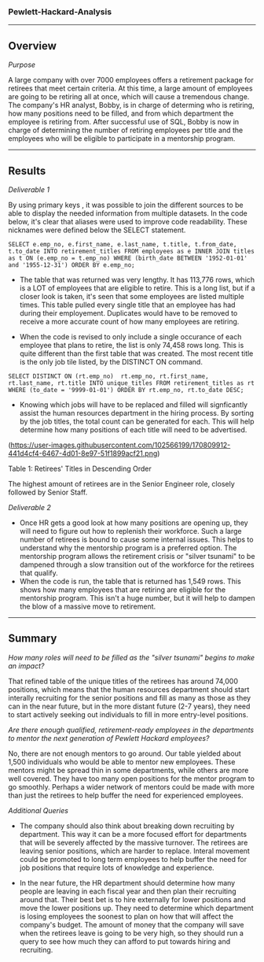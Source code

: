 ### Pewlett-Hackard-Analysis

---

## Overview 

*Purpose*

A large company with over 7000 employees offers a retirement package for retirees that meet certain criteria. At this time, a large amount of employees are going to be retiring all at once, which will cause a tremendous change. The company's HR analyst, Bobby, is in charge of determing who is retiring, how many positions need to be filled, and from which department the employee is retiring from. After successful use of SQL, Bobby is now in charge of determining the number of retiring employees per title and the employees who will be eligible to participate in a mentorship program. 


---

## Results 

*Deliverable 1*
  
 
By using primary keys , it was possible to join the different sources to be able to display the needed information from multiple datasets. In the code below, it's clear that aliases were used to improve code readability. These nicknames were defined below the SELECT statement. 


`SELECT e.emp_no,
		e.first_name,
		e.last_name,
		t.title,
		t.from_date,
		t.to_date
INTO retirement_titles FROM employees as e
INNER JOIN titles as t
ON (e.emp_no = t.emp_no)
WHERE (birth_date BETWEEN '1952-01-01' and '1955-12-31')
ORDER BY e.emp_no;`

- The table that was returned was very lengthy. It has 113,776 rows, which is a LOT of employees that are eligible to retire. This is a long list, but if a closer look is taken, it's seen that some employees are listed multiple times. This table pulled every single title that an employee has had during their employement. Duplicates would have to be removed to receive a more accurate count of how many employees are retiring. 

- When the code is revised to only include a single occurance of each employee that plans to retire, the list is only 74,458 rows long. This is quite different than the first table that was created. The most recent title is the only job tile listed, by the DISTINCT ON command. 

`SELECT DISTINCT ON (rt.emp_no) 
		rt.emp_no,
		rt.first_name,
		rt.last_name,
		rt.title
INTO unique_titles FROM retirement_titles as rt
WHERE (to_date = '9999-01-01')
ORDER BY rt.emp_no, rt.to_date DESC;`

- Knowing which jobs will have to be replaced and filled will signficantly assist the human resources department in the hiring process. By sorting by the job titles, the total count can be generated for each. This will help determine how many positions of each title will need to be advertised. 

(https://user-images.githubusercontent.com/102566199/170809912-441d4cf4-6467-4d01-8e97-51f1899acf21.png)

Table 1: Retirees' Titles in Descending Order

The highest amount of retirees are in the Senior Engineer role, closely followed by Senior Staff. 

*Deliverable 2* 
- Once HR gets a good look at how many positions are opening up, they will need to figure out how to replenish their workforce. Such a large number of retirees is bound to cause some internal issues. This helps to understand why the mentorship program is a preferred option. The mentorship program allows the retirement crisis or "silver tsunami" to be dampened through a slow transition out of the workforce for the retirees that qualify. 
- When the code is run, the table that is returned has 1,549 rows. This shows how many employees that are retiring are eligible for the mentorship program. This isn't a huge number, but it will help to dampen the blow of a massive move to retirement. 

---

## Summary

*How many roles will need to be filled as the "silver tsunami" begins to make an impact?*

That refined table of the unique titles of the retirees has around 74,000 positions, which means that the human resources department should start interally recruiting for the senior positions and fill as many as those as they can in the near future, but in the more distant future (2-7 years), they need to start actively seeking out individuals to fill in more entry-level positions. 


*Are there enough qualified, retirement-ready employees in the departments to mentor the next generation of Pewlett Hackard employees?*

No, there are not enough mentors to go around. Our table yielded about 1,500 individuals who would be able to mentor new employees. These mentors might be spread thin in some departments, while others are more well covered. They have too many open positions for the mentor program to go smoothly. Perhaps a wider network of mentors could be made with more than just the retirees to help buffer the need for experienced employees. 

*Additional Queries*
- The company should also think about breaking down recruiting by department. This way it can be a more focused effort for departments that will be severely affected by the massive turnover. The retirees are leaving senior positions, which are harder to replace. Interal movement could be promoted to long term employees to help buffer the need for job positions that require lots of knowledge and experience. 

- In the near future, the HR department should determine how many people are leaving in each fiscal year and then plan their recruiting around that. Their best bet is to hire externally for lower positions and move the lower positions up. They need to determine which department is losing employees the soonest to plan on how that will affect the company's budget. The amount of money that the company will save when the retirees leave is going to be very high, so they should run a query to see how much they can afford to put towards hiring and recruiting. 

